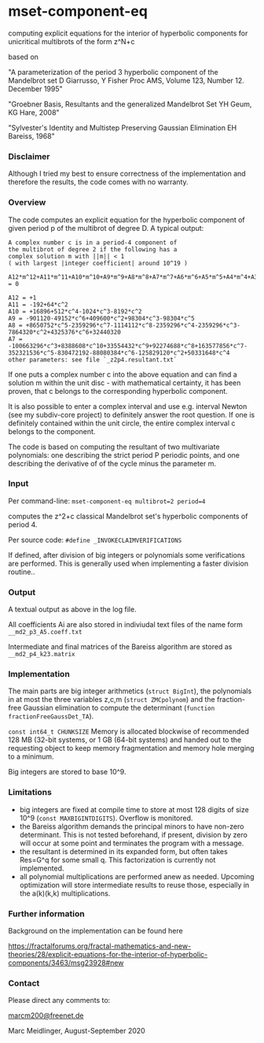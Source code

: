 # mset-component-eq
computing explicit equations for the interior of hyperbolic components for unicritical multibrots of
the form z^N+c

based on

"A parameterization of the period 3 hyperbolic component of the Mandelbrot set
D Giarrusso, Y Fisher
Proc AMS, Volume 123, Number 12. December 1995"

"Groebner Basis, Resultants and the generalized Mandelbrot Set
YH Geum, KG Hare, 2008"

"Sylvester's Identity and Multistep Preserving Gaussian Elimination
EH Bareiss, 1968"


### Disclaimer

Although I tried my best to ensure correctness of the implementation and therefore the results,
the code comes with no warranty.


### Overview

The code computes an explicit equation for the hyperbolic component of given period p of the multibrot of degree D.
A typical output:

    A complex number c is in a period-4 component of
    the multibrot of degree 2 if the following has a
    complex solution m with ||m|| < 1
    ( with largest |integer coefficient| around 10^19 )

    A12*m^12+A11*m^11+A10*m^10+A9*m^9+A8*m^8+A7*m^7+A6*m^6+A5*m^5+A4*m^4+A3*m^3+A2*m^2+A1*m+A0 = 0

    A12 = +1
    A11 = -192+64*c^2
    A10 = +16896+512*c^4-1024*c^3-8192*c^2
    A9 = -901120-49152*c^6+409600*c^2+98304*c^3-98304*c^5
    A8 = +8650752*c^5-2359296*c^7-1114112*c^8-2359296*c^4-2359296*c^3-7864320*c^2+4325376*c^6+32440320
    A7 = -100663296*c^3+8388608*c^10+33554432*c^9+92274688*c^8+163577856*c^7-352321536*c^5-830472192-88080384*c^6-125829120*c^2+50331648*c^4
    other parameters: see file `_z2p4.resultant.txt`

If one puts a complex number c into the above equation and can find a solution m within the unit disc - with mathematical certainty, it
has been proven, that c belongs to the corresponding hyperbolic component.

It is also possible to enter a complex interval and use e.g. interval Newton (see my subdiv-core project) to definitely answer
the root question. If one is definitely contained within the unit circle, the entire complex interval c belongs to the component.

The code is based on computing the resultant of two multivariate polynomials: one describing the strict period P periodic points,
and one describing the derivative of of the cycle minus the parameter m.


### Input

Per command-line:
`mset-component-eq multibrot=2 period=4`

computes the z^2+c classical Mandelbrot set's hyperbolic components of period 4.

Per source code:
`#define _INVOKECLAIMVERIFICATIONS`

If defined, after division of big integers or polynomials some verifications are performed. This is generally used when implementing a faster division routine..


### Output

A textual output as above in the log file. 

All coefficients Ai are also stored in indiviudal text files of the name form `__md2_p3_A5.coeff.txt` 

Intermediate and final matrices of the Bareiss algorithm are stored as `__md2_p4_k23.matrix`


### Implementation

The main parts are big integer arithmetics (`struct BigInt`), the polynomials in at most the three variables z,c,m (`struct ZMCpolynom`) and
the fraction-free Gaussian elimination to compute the determinant (`function fractionFreeGaussDet_TA`).

`const int64_t CHUNKSIZE`
Memory is allocated blockwise of recommended 128 MB (32-bit systems, or 1 GB (64-bit systems) and handed out to the requesting 
object to keep memory fragmentation and memory hole merging to a minimum.

Big integers are stored to base 10^9.


### Limitations
- big integers are fixed at compile time to store at most 128 digits of size 10^9 (`const MAXBIGINTDIGITS`). Overflow is monitored.
- the Bareiss algorithm demands the principal minors to have non-zero determinant. This is not tested beforehand, if present, division by
zero will occur at some point and terminates the program with a message.
- the resultant is determined in its expanded form, but often takes Res=G^q for some small q. This factorization is currently not implemented.
- all polynomial multiplications are performed anew as needed. Upcoming optimization will store intermediate results to reuse those, especially in the a(k)(k,k) multiplications.


### Further information

Background on the implementation can be found here

https://fractalforums.org/fractal-mathematics-and-new-theories/28/explicit-equations-for-the-interior-of-hyperbolic-components/3463/msg23928#new


### Contact

Please direct any comments to:

marcm200@freenet.de

Marc Meidlinger, August-September 2020


